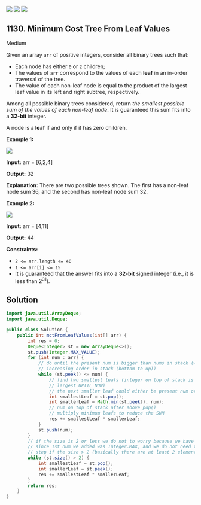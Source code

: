 [![](https://img.shields.io/github/stars/javadev/LeetCode-in-Java?label=Stars&style=flat-square)](https://github.com/javadev/LeetCode-in-Java)
[![](https://img.shields.io/github/forks/javadev/LeetCode-in-Java?label=Fork%20me%20on%20GitHub%20&style=flat-square)](https://github.com/javadev/LeetCode-in-Java/fork)
[![](https://img.shields.io/badge/-LeetCode%20in%20Kotlin-blue?style=flat-square)](https://github.com/javadev/LeetCode-in-Kotlin)

## 1130\. Minimum Cost Tree From Leaf Values

Medium

Given an array `arr` of positive integers, consider all binary trees such that:

*   Each node has either `0` or `2` children;
*   The values of `arr` correspond to the values of each **leaf** in an in-order traversal of the tree.
*   The value of each non-leaf node is equal to the product of the largest leaf value in its left and right subtree, respectively.

Among all possible binary trees considered, return _the smallest possible sum of the values of each non-leaf node_. It is guaranteed this sum fits into a **32-bit** integer.

A node is a **leaf** if and only if it has zero children.

**Example 1:**

![](https://assets.leetcode.com/uploads/2021/08/10/tree1.jpg)

**Input:** arr = [6,2,4]

**Output:** 32

**Explanation:** There are two possible trees shown. The first has a non-leaf node sum 36, and the second has non-leaf node sum 32.

**Example 2:**

![](https://assets.leetcode.com/uploads/2021/08/10/tree2.jpg)

**Input:** arr = [4,11]

**Output:** 44

**Constraints:**

*   `2 <= arr.length <= 40`
*   `1 <= arr[i] <= 15`
*   It is guaranteed that the answer fits into a **32-bit** signed integer (i.e., it is less than 2<sup>31</sup>).

## Solution

```java
import java.util.ArrayDeque;
import java.util.Deque;

public class Solution {
    public int mctFromLeafValues(int[] arr) {
        int res = 0;
        Deque<Integer> st = new ArrayDeque<>();
        st.push(Integer.MAX_VALUE);
        for (int num : arr) {
            // do until the present num is bigger than nums in stack (we need to maintain the
            // increasing order in stack (bottom to up))
            while (st.peek() <= num) {
                // find two smallest leafs (integer on top of stack is smallest and at bottom is
                // largest UPTIL NOW)
                // the next smaller leaf could either be present num or the
                int smallestLeaf = st.pop();
                int smallerLeaf = Math.min(st.peek(), num);
                // num on top of stack after above pop()
                // multiply minimum leafs to reduce the SUM
                res += smallestLeaf * smallerLeaf;
            }
            st.push(num);
        }
        // if the size is 2 or less we do not to worry because we have already used it in above step
        // since 1st num we added was Integer.MAX, and we do not need to use that, so just do this
        // step if the size > 2 (basically there are at least 2 elements from the array)
        while (st.size() > 2) {
            int smallestLeaf = st.pop();
            int smallerLeaf = st.peek();
            res += smallestLeaf * smallerLeaf;
        }
        return res;
    }
}
```